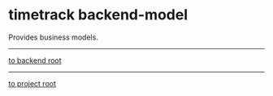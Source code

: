 # timetrack backend-model

Provides business models.


---
[to backend root](/backend)


---
[to project root](https://github.com/dwalldorf/timetrack)